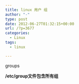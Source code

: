 ```yaml
---
title: linux 用户 组
author: "-"
type: post
date: 2012-06-27T01:32:15+00:00
url: /?p=3677
categories:
  - Linux
tags:
  - linux

---
```

groups

**/etc/group文件包含所有组**